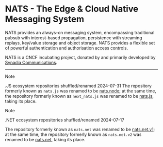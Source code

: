 NATS - The Edge & Cloud Native Messaging System
===============================================

NATS provides an always-on messaging system, encompassing traditional pubsub
with interest-based propagation, persistence with streaming replays, key/value
storage and object storage.  NATS provides a flexible set of powerful
authentication and authorisation access controls.

NATS is a CNCF incubating project, donated by and primarily developed by
[Synadia Communications](https://www.synadia.com/).

-----

> [!NOTE]
> .JS ecosystem repositories shuffled/renamed 2024-07-31
> The repository formerly known as `nats.js` was renamed to be
> [nats.node](https://github.com/nats-io/nats.node); at the same time,
> the repository formerly known as `next_nats.js` was renamed to be
> [nats.js](https://github.com/nats-io/nats.js), taking its place.

> [!NOTE]
> .NET ecosystem repositories shuffled/renamed 2024-07-17
>
> The repository formerly known as `nats.net` was renamed to be
> [nats.net.v1](https://github.com/nats-io/nats.net.v1); at the same time,
> the repository formerly known as `nats.net.v2` was renamed to be
> [nats.net](https://github.com/nats-io/nats.net), taking its place.
